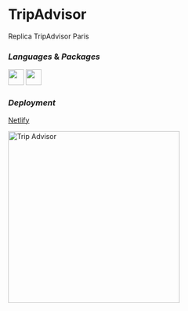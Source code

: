 # TripAdvisor

Replica TripAdvisor Paris

### _Languages_ & _Packages_

<img height="32" width="32" src="https://cdn.jsdelivr.net/npm/simple-icons@v3/icons/html.svg" />
<img height="32" width="32" src="https://cdn.jsdelivr.net/npm/simple-icons@v3/icons/css.svg" />

### _Deployment_

[Netlify](https://paris-tripadvisor.netlify.app)

  <img src="./src/assets/img/Trip.png" width="350" alt="Trip Advisor">
